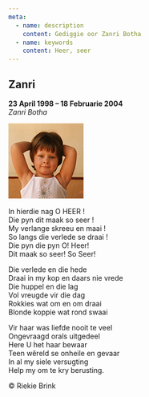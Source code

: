 ```yaml
---
meta:
  - name: description
    content: Gediggie oor Zanri Botha 
  - name: keywords
    content: Heer, seer
---
```

## Zanri

**23 April 1998 – 18 Februarie 2004**  
*Zanri Botha*  

![Zanri](./zanri.jpg)  

In hierdie nag O HEER !  
Die pyn dit maak so seer !  
My verlange skreeu en maai !  
So langs die verlede se draai !  
Die pyn die pyn O! Heer!  
Dit maak so seer! So Seer!  

Die verlede en die hede  
Draai in my kop en daars nie vrede  
Die huppel en die lag  
Vol vreugde vir die dag  
Rokkies wat om en om draai  
Blonde koppie wat rond swaai  

Vir haar was liefde nooit te veel  
Ongevraagd orals uitgedeel  
Here U het haar bewaar  
Teen wêreld se onheile en gevaar  
In al my siele versugting  
Help my om te kry berusting.  

&copy; Riekie Brink
